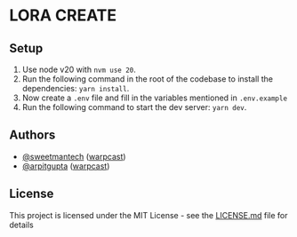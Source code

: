 # LORA CREATE

## Setup

1. Use node v20 with `nvm use 20`.
2. Run the following command in the root of the codebase to install the dependencies: `yarn install`.
3. Now create a `.env` file and fill in the variables mentioned in `.env.example`
4. Run the following command to start the dev server: `yarn dev`.

## Authors

- [@sweetmantech](https://github.com/sweetmantech) ([warpcast](https://warpcast.com/sweetman-eth))
- [@arpitgupta](https://github.com/arpitgupta1214) ([warpcast](https://warpcast.com/arpitgupta/))

## License

This project is licensed under the MIT License - see the [LICENSE.md](LICENSE.md) file for details
